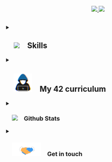 <p align="center">
  <a href="https://github.com/DenverCoder1/readme-typing-svg">
    <img src="https://readme-typing-svg.herokuapp.com?font=Time+New+Roman&color=cyan&duration=1500&pause=3000&size=30&center=true&vCenter=true&width=800&height=100&lines=Computer+Science+Student+@42Paris;AI+and+Entrepreneurship+Enthousiast">
  </a>
  <img src="https://user-images.githubusercontent.com/73097560/115834477-dbab4500-a447-11eb-908a-139a6edaec5c.gif"><br><br>
</p>

<details>
  <summary>
    <h2>&emsp;<img src="https://media2.giphy.com/media/QssGEmpkyEOhBCb7e1/giphy.gif?cid=ecf05e47a0n3gi1bfqntqmob8g9aid1oyj2wr3ds3mg700bl&rid=giphy.gif" width ="25"><b>&emsp;Skills</b></h3>
  </summary>

  <h3>👨‍💻&emsp;Main Languages</h3>
    <p>
        <a href="https://github.com/search?q=user%3Acberganz+language%3Ac"><img alt="C" src="https://custom-icon-badges.demolab.com/badge/C-03599C.svg?logo=c-in-hexagon&logoColor=white&style=for-the-badge"></a>
        <a href="https://github.com/search?q=user%3Acberganz+language%3Acpp"><img alt="C++" src="https://custom-icon-badges.demolab.com/badge/C++-9C033A.svg?logo=cpp2&logoColor=white&style=for-the-badge"></a>
        <a href="https://github.com/search?q=user%3Acberganz+language%3Abash"><img alt="Bash" src="https://img.shields.io/badge/Bash-121011.svg?logo=gnu-bash&logoColor=white&style=for-the-badge"></a>
    </p>
 
  <h3>👨‍🎓&emsp;Currently Learning</h3>
    <p>
      <a href="#"><img alt="Python" src="https://img.shields.io/badge/Python-14354C.svg?logo=python&logoColor=white&style=for-the-badge"></a>
      <a href="#"><img alt="TypeScript" src="https://img.shields.io/badge/TypeScript-007ACC.svg?logo=typescript&logoColor=white&style=for-the-badge"></a>
      <a href="#"><img alt="React" src="https://img.shields.io/badge/React-20232a.svg?logo=react&logoColor=%2361DAFB&style=for-the-badge"></a>
      <a href="#"><img alt="Nest" src="https://img.shields.io/badge/nestjs-%23E0234E.svg?logo=nestjs&logoColor=white&style=for-the-badge"></a>
    </p>

  <h3>🧰&emsp;General Skills</h3>
    <p>
      <a href="#"><img alt="GitHub Actions" src="https://img.shields.io/badge/GitHub%20Actions-2671E5.svg?logo=github%20actions&logoColor=white&style=for-the-badge"></a>
      <a href="#"><img alt="MySQL" src="https://img.shields.io/badge/MySQL-00f.svg?logo=mysql&logoColor=white&style=for-the-badge"></a>
      <a href="#"><img alt="PostgreSQL" src ="https://img.shields.io/badge/PostgreSQL-316192.svg?logo=postgresql&logoColor=white&style=for-the-badge"></a>
      <a href="#"><img alt="HTML" src="https://img.shields.io/badge/HTML-E34F26.svg?logo=html5&logoColor=white&style=for-the-badge"></a>
      <a href="#"><img alt="SQL" src="https://custom-icon-badges.demolab.com/badge/SQL-025E8C.svg?logo=database&logoColor=white&style=for-the-badge"></a>
      <a href="#"><img alt="PHP" src="https://img.shields.io/badge/PHP-777BB4.svg?logo=php&logoColor=white&style=for-the-badge"></a>
      <a href="#"><img alt="Wordpress" src="https://img.shields.io/badge/WordPress-%23117AC9.svg?style=for-the-badge&logo=WordPress&logoColor=white"></a>
      <a href="#"><img alt="Docker" src="https://img.shields.io/badge/docker-%230db7ed.svg?style=for-the-badge&logo=docker&logoColor=white"></a>
      <a href="#"><img alt="Nginx" src="https://img.shields.io/badge/nginx-%23009639.svg?style=for-the-badge&logo=nginx&logoColor=white"></a>
      <a href="#"><img alt="Redis" src="https://img.shields.io/badge/redis-%23DD0031.svg?style=for-the-badge&logo=redis&logoColor=white"></a>
      <a href="#"><img alt="MariaDB" src="https://img.shields.io/badge/MariaDB-003545?style=for-the-badge&logo=mariadb&logoColor=white"></a>
      <a href="#"><img alt="Prisma" src="https://img.shields.io/badge/Prisma-3982CE?style=for-the-badge&logo=Prisma&logoColor=white"></a>
    </p>
  
  <h3>❤️&emsp;My Setup</h3>
  <p>
    <a href="#"><img alt="Vim" src="https://img.shields.io/badge/Ubuntu-E95420?style=for-the-badge&logo=ubuntu&logoColor=white"></a>
    <a href="#"><img alt="Vim" src="https://img.shields.io/badge/VIM-%2311AB00.svg?style=for-the-badge&logo=vim&logoColor=white"></a>
  </p>
</details>

<details>
  <summary>
    <h2>&emsp;<img src="https://github.com/0xAbdulKhalid/0xAbdulKhalid/raw/main/assets/mdImages/about_me.gif" width=50px>&emsp;My 42 curriculum</h2>
  </summary>

  <h3>🚀&emsp;Side Projects</h3>
  
  | Project link | Description |  Languages/Techs | Final grade |
  |    :----     |    :----    |      :----:      |    :----:   |
  | <a href="https://github.com/cberganz/ft_printf_v2_remastered">ft_printf_v2</a> | A benchmark of my C skills after 1 year @42 | <img alt="C"     src="https://custom-icon-badges.demolab.com/badge/C-03599C.svg?logo=c-in-hexagon&logoColor=white"> | In progress.. |
  | <a href="https://github.com/cberganz/bootcamp_python">bootcamp_python</a> | An introduction to python programming | <img alt="python"     src="https://img.shields.io/badge/Python-14354C.svg?logo=python&logoColor=white"> | In progress.. |
  | <a href="https://github.com/cberganz/CodinGame">Codingame</a> | My solution for the CodinGame Spring Challenge 2022 | <img alt="C++" src="https://custom-icon-badges.demolab.com/badge/C++-9C033A.svg?logo=cpp2&logoColor=white"> | Legendary challenger |

  <h3>📚&emsp;Common Core Projects</h3>
  
  | Project link | Description |  Languages/Techs | Final grade |
  |    :----     |    :----    |      :----:      |    :----:   |
  | <a href="https://github.com/cberganz/ft_transcendence">ft_transcendence</a> | A full-stack infrastructure for an online multiplayer game | <img alt="React" src="https://img.shields.io/badge/React-20232a.svg?logo=react&logoColor=%2361DAFB"> <img alt="Nest" src="https://img.shields.io/badge/nestjs-%23E0234E.svg?logo=nestjs&logoColor=white"> <img alt="Docker" src="https://img.shields.io/badge/docker-%230db7ed.svg?logo=docker&logoColor=white"> <img alt="PostgreSQL" src ="https://img.shields.io/badge/PostgreSQL-316192.svg?logo=postgresql&logoColor=white"> <img alt="Prisma" src="https://img.shields.io/badge/Prisma-3982CE?logo=Prisma&logoColor=white"> | In progress... |
  | <a href="https://github.com/cberganz/Webserv">Webserv</a> | A small HTTP protocol webserver from scratch | <img alt="C++" src="https://custom-icon-badges.demolab.com/badge/C++-9C033A.svg?logo=cpp2&logoColor=white"> <img alt="PHP" src="https://img.shields.io/badge/PHP-777BB4.svg?logo=php&logoColor=white"> <img alt="HTML" src="https://img.shields.io/badge/HTML-E34F26.svg?logo=html5&logoColor=white"> | 125/125 |
  | <a href="https://github.com/cberganz/Inception">Inception</a> | A Docker LEMP Stack infrastructure | <img alt="Docker" src="https://img.shields.io/badge/docker-%230db7ed.svg?logo=docker&logoColor=white"> <img alt="Bash" src="https://img.shields.io/badge/Bash-121011.svg?logo=gnu-bash&logoColor=white"> <img alt="MariaDB" src="https://img.shields.io/badge/MariaDB-003545?logo=mariadb&logoColor=white"> <img alt="Nginx" src="https://img.shields.io/badge/nginx-%23009639.svg?logo=nginx&logoColor=white"> <img alt="Debian" src="https://img.shields.io/badge/Debian-D70A53?logo=debian&logoColor=white"> <img alt="HTML" src="https://img.shields.io/badge/HTML-E34F26.svg?logo=html5&logoColor=white"> <img alt="Wordpress" src="https://img.shields.io/badge/WordPress-%23117AC9.svg?logo=WordPress&logoColor=white"> | 125/125 |
  | <a href="https://github.com/cberganz/ft_containers">ft_containers</a> | My own implementation of C++ containers : Stack, Vector, Map, Set | <img alt="C++" src="https://custom-icon-badges.demolab.com/badge/C++-9C033A.svg?logo=cpp2&logoColor=white"> | 125/125 |
  | <a href="https://github.com/cberganz/CPP_modules">CPP_modules</a> | An introductive project to C++ programming | <img alt="C++" src="https://custom-icon-badges.demolab.com/badge/C++-9C033A.svg?logo=cpp2&logoColor=white"> | 100/100 |
  | <a href="https://github.com/cberganz/Cub3d">Cub3D</a> | A Raycasting project aiming to reproduce Wolfenstein 3D | <img alt="C" src="https://custom-icon-badges.demolab.com/badge/C-03599C.svg?logo=c-in-hexagon&logoColor=white"> | 125/125 |
  | Netpractice | An introduction to networking and IP address | N/A | 100/100 |
  | <a href="https://github.com/cberganz/Minishell">Minishell</a> | A minimalist implementation of bash | <img alt="C" src="https://custom-icon-badges.demolab.com/badge/C-03599C.svg?logo=c-in-hexagon&logoColor=white"> | 125/125 |
  | <a href="https://github.com/cberganz/Philosophers">Philosophers</a> | An introduction to multithreading and forking using mutexes and semaphores | <img alt="C" src="https://custom-icon-badges.demolab.com/badge/C-03599C.svg?logo=c-in-hexagon&logoColor=white"> | 125/125 |
  | <a href="https://github.com/cberganz/Push_swap">Push_swap</a> | A sorting algorithm using 2 stacks and limited operations | <img alt="C" src="https://custom-icon-badges.demolab.com/badge/C-03599C.svg?logo=c-in-hexagon&logoColor=white"> | 125/125 |
  | <a href="https://github.com/cberganz/Minitalk">Minitalk</a> | Using unix signals to send messages between a server and a client | <img alt="C" src="https://custom-icon-badges.demolab.com/badge/C-03599C.svg?logo=c-in-hexagon&logoColor=white"> | 125/125 |
  | <a href="https://github.com/cberganz/so_long">So_long</a> | A graphical introduction project using an educative library | <img alt="C" src="https://custom-icon-badges.demolab.com/badge/C-03599C.svg?logo=c-in-hexagon&logoColor=white"> | 125/125 |
  | <a href="https://github.com/cberganz/ft_printf_v2_remastered">ft_printf</a> | My implementation of C printf | <img alt="C" src="https://custom-icon-badges.demolab.com/badge/C-03599C.svg?logo=c-in-hexagon&logoColor=white"> | 100/125 |
  | <a href="https://github.com/cberganz/get_next_line">get_next_line</a> | A C function to get lines from a file descriptor using a buffer size | <img alt="C" src="https://custom-icon-badges.demolab.com/badge/C-03599C.svg?logo=c-in-hexagon&logoColor=white"> | 125/125 |
  | BornToBeRoot | A sysadmin introduction project on a virtual machine | <img alt="Bash" src="https://img.shields.io/badge/Bash-121011.svg?logo=gnu-bash&logoColor=white"> <img alt="Debian" src="https://img.shields.io/badge/Debian-D70A53?logo=debian&logoColor=white"> | 125/125 |
  | <a href="https://github.com/cberganz/libft">Libft</a> | My implementation of libc functions | <img alt="C" src="https://custom-icon-badges.demolab.com/badge/C-03599C.svg?logo=c-in-hexagon&logoColor=white"> | 125/125 |

  <h3>🧪&emsp;My 42 projects testers</h3>
  
  | Project link | Description | Languages/Techs  |
  |    :----     |    :----    |      :----:      |
  | <a href="https://github.com/cberganz/Push_swap_tester">Push_swap_tester</a> | A powerfull bash tester for your push_swap project @42 | <img alt="Bash" src="https://img.shields.io/badge/Bash-121011.svg?logo=gnu-bash&logoColor=white"> |
  | <a href="https://github.com/cberganz/minishell_tester">Minishell_tester</a> | Use this tester to instantly destroy your Minishell project | <img alt="Bash" src="https://img.shields.io/badge/Bash-121011.svg?logo=gnu-bash&logoColor=white"> |
  | <a href="https://github.com/cberganz/ft_printf_my_tester">ft_printf_tester</a> | A small tester for the mandatory part of ft_printf @42 | <img alt="C" src="https://custom-icon-badges.demolab.com/badge/C-03599C.svg?logo=c-in-hexagon&logoColor=white"> |
  | <a href="https://github.com/cberganz/libft_my_tester">libft_tester</a> | A small tester for the first project of the common core @42 | <img alt="C" src="https://custom-icon-badges.demolab.com/badge/C-03599C.svg?logo=c-in-hexagon&logoColor=white"> |
</details>

<details>
  <summary>
    <h3>&emsp;<img src="https://media.giphy.com/media/iY8CRBdQXODJSCERIr/giphy.gif" width="35"><b>&emsp;Github Stats</b></h3>
  </summary>
  <br>
  <p align="center">
    <img align="center" src="https://github-readme-stats.vercel.app/api/top-langs?username=cberganz&show_icons=true&locale=en&layout=compact&theme=dark&hide_border=true" alt="cberganz" />
  </p>
  <p align="center">
    <img align="center" src="https://github-readme-stats.vercel.app/api?username=cberganz&show_icons=true&locale=en&theme=dark&hide_border=true" alt="cberganz" />
  </p>
  <br>
</details>

<details>
  <summary>
    <h3>&emsp;<img src="https://github.com/0xAbdulKhalid/0xAbdulKhalid/raw/main/assets/mdImages/handshake.gif" width ="80"><b>&emsp;Get in touch</b></h3>
  </summary>
  <br>
  <p align="left">
    <a href="https://linkedin.com/in/charles-berganza" target="blank"><img align="center" src="https://raw.githubusercontent.com/rahuldkjain/github-profile-readme-generator/master/src/images/icons/Social/linked-in-alt.svg" alt="charles berganza" height="30" width="40" /></a>
  </p>
  <br>
</details>

